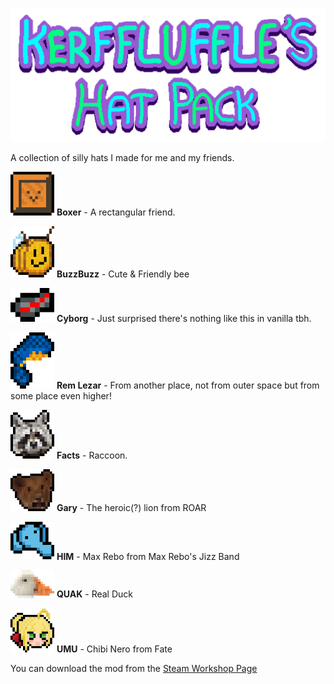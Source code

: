 ![Kerfluffles Hat Pack Banner Image](https://github.com/Nosler/kerfluffle-hat-pack/blob/main/banner.png)

A collection of silly hats I made for me and my friends.

<img alt="Boxer" src="https://github.com/Nosler/kerfluffle-hat-pack/blob/main/Previews/box.png" width="70"> **Boxer** - A rectangular friend.

<img alt="BuzzBuzz" src="https://github.com/Nosler/kerfluffle-hat-pack/blob/main/Previews/bee.png" width="70"> **BuzzBuzz** - Cute & Friendly bee

<img alt="Cyborg" src="https://github.com/Nosler/kerfluffle-hat-pack/blob/main/Previews/cyborg.png" width="70"> **Cyborg** - Just surprised there's nothing like this in vanilla tbh.

<img alt="Rem Lezar" src="https://github.com/Nosler/kerfluffle-hat-pack/blob/main/Previews/rem.png" width="70"> **Rem Lezar** - From another place, not from outer space but from some place even higher!

<img alt="Facts" src="https://github.com/Nosler/kerfluffle-hat-pack/blob/main/Previews/facts.png" width="70"> **Facts** - Raccoon.

<img alt="Gary" src="https://github.com/Nosler/kerfluffle-hat-pack/blob/main/Previews/gary.png" width="70"> **Gary** - The heroic(?) lion from ROAR

<img alt="HIM" src="https://github.com/Nosler/kerfluffle-hat-pack/blob/main/Previews/HIM.png" width="70"> **HIM** - Max Rebo from Max Rebo's Jizz Band

<img alt="Quak" src="https://github.com/Nosler/kerfluffle-hat-pack/blob/main/Previews/quak.png" width="70"> **QUAK** - Real Duck

<img alt="umu" src="https://github.com/Nosler/kerfluffle-hat-pack/blob/main/Previews/umu.png" width="70"> **UMU** - Chibi Nero from Fate

You can download the mod from the [Steam Workshop Page](https://steamcommunity.com/sharedfiles/filedetails/?id=2877204259)
